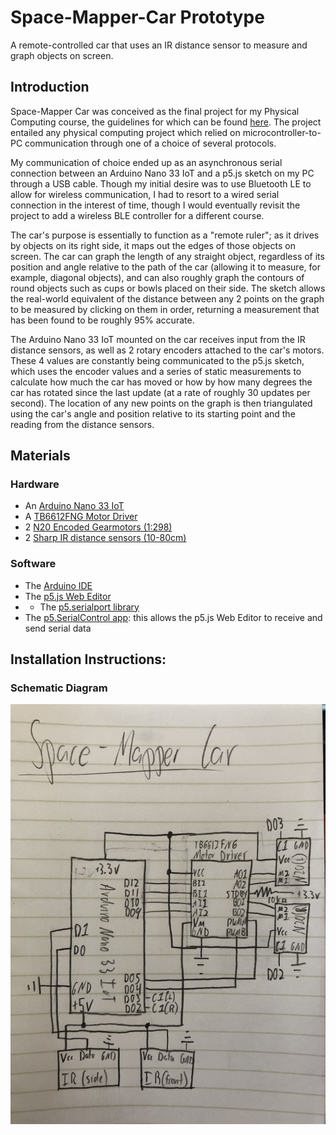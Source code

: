 # Space-Mapper-Car Prototype
A remote-controlled car that uses an IR distance sensor to measure and graph objects on screen.

## Introduction

Space-Mapper Car was conceived as the final project for my Physical Computing course, the guidelines for which can be found [here](https://itp.nyu.edu/physcomp/itp/syllabus/assignments/#Project_3). The project entailed any physical computing project which relied on microcontroller-to-PC communication through one of a choice of several protocols. 

My communication of choice ended up as an asynchronous serial connection between an Arduino Nano 33 IoT and a p5.js sketch on my PC through a USB cable. Though my initial desire was to use Bluetooth LE to allow for wireless communication, I had to resort to a wired serial connection in the interest of time, though I would eventually revisit the project to add a wireless BLE controller for a different course.

The car's purpose is essentially to function as a "remote ruler"; as it drives by objects on its right side, it maps out the edges of those objects on screen. The car can  graph the length of any straight object, regardless of its position and angle relative to the path of the car (allowing it to measure, for example, diagonal objects), and can also roughly graph the contours of round objects such as cups or bowls placed on their side. The sketch allows the real-world equivalent of the distance between any 2 points on the graph to be measured by clicking on them in order, returning a measurement that has been found to be roughly 95% accurate. 

The Arduino Nano 33 IoT mounted on the car receives input from the IR distance sensors, as well as 2 rotary encoders attached to the car's motors. These 4 values are constantly being communicated to the p5.js sketch, which uses the encoder values and a series of static measurements to calculate how much the car has moved or how by how many degrees the car has rotated since the last update (at a rate of roughly 30 updates per second). The location of any new points on the graph is then triangulated using the car's angle and position relative to its starting point and the reading from the distance sensors.

## Materials

### Hardware

- An [Arduino Nano 33 IoT](https://store.arduino.cc/usa/nano-33-iot) 
- A [TB6612FNG Motor Driver](https://www.digikey.com/catalog/en/partgroup/sparkfun-motor-driver-dual-tb6612fng/77350?utm_adgroup=General&utm_source=google&utm_medium=cpc&utm_campaign=Dynamic%20Search_EN_RLSA_Cart&utm_term=&utm_content=General&gclid=CjwKCAjw6fCCBhBNEiwAem5SOxlKTUwhOICaOWppYjjd_7NRXeuuupc6Qg5i4EwhrP_Fxs8bAraEchoCxeYQAvD_BwE)
- 2 [N20 Encoded Gearmotors (1:298)](https://www.adafruit.com/product/4641)
- 2 [Sharp IR distance sensors (10-80cm)](https://www.adafruit.com/product/164)

### Software

- The [Arduino IDE](https://www.arduino.cc/en/software)
- The [p5.js Web Editor](https://editor.p5js.org/)
- - The [p5.serialport library](https://github.com/p5-serial/p5.serialport)
- The [p5.SerialControl app](https://github.com/p5-serial/p5.serialcontrol/releases): this allows the p5.js Web Editor to receive and send serial data

## Installation Instructions:

### Schematic Diagram

![A schematic diagram of an Arduino Nano 33 IoT connected to 2 IR distance sensors and 2 N20 motors through a TB6612FNG Motor Driver](https://github.com/yonatanrozin/Space-Mapper-Car/blob/main/Images/Space-Mapper%20Schematic.jpg)
